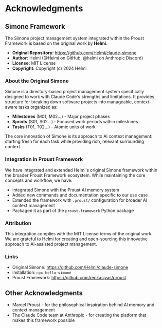 # Acknowledgments

## Simone Framework

The Simone project management system integrated within the Proust Framework is based on the original work by **Helmi**.

- **Original Repository:** https://github.com/Helmi/claude-simone
- **Author:** Helmi (@Helmi on GitHub, @helmi on Anthropic Discord)
- **License:** MIT License
- **Copyright:** Copyright (c) 2024 Helmi

### About the Original Simone

Simone is a directory-based project management system specifically designed to work with Claude Code's strengths and limitations. It provides structure for breaking down software projects into manageable, context-aware tasks organized as:

- **Milestones** (M01, M02...) - Major project phases
- **Sprints** (S01, S02...) - Focused work periods within milestones
- **Tasks** (T01, T02...) - Atomic units of work

The core innovation of Simone is its approach to AI context management: starting fresh for each task while providing rich, relevant surrounding context.

### Integration in Proust Framework

We have integrated and extended Helmi's original Simone framework within the broader Proust Framework ecosystem. While maintaining the core concepts and workflow, we have:

- Integrated Simone with the Proust AI memory system
- Added new commands and documentation specific to our use case
- Extended the framework with `.proust/` configuration for broader AI context management
- Packaged it as part of the `proust-framework` Python package

### Attribution

This integration complies with the MIT License terms of the original work. We are grateful to Helmi for creating and open-sourcing this innovative approach to AI-assisted project management.

### Links

- Original Simone: https://github.com/Helmi/claude-simone
- Installation: `npx hello-simone`
- Proust Framework: https://github.com/renkasiyas/proust

## Other Acknowledgments

- Marcel Proust - for the philosophical inspiration behind AI memory and context management
- The Claude Code team at Anthropic - for creating the platform that makes this framework possible